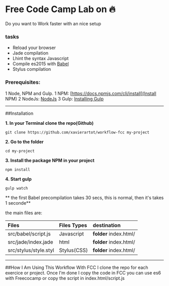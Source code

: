 # Free Code Camp Lab on 🔥
Do you want to Work faster with an nice setup

### tasks
- Reload your browser
- Jade compilation
- Lhint the syntax Javascript
- Compile es2015 with [Babel](https://babeljs.io/) 
- Stylus compilation

### Prerequisites:
1 Node, NPM and Gulp.
  1 NPM: [https://docs.npmjs.com/cli/install](Install NPM)
  2 NodeJs: [NodeJs](https://nodejs.org/en/download/)
  3 Gulp: [Installing Gulp](https://github.com/gulpjs/gulp/blob/master/docs/getting-started.md)

---

##Installation

**1. In your Terminal clone the repo(Github)**

`git clone https://github.com/xavierartot/workflow-fcc my-project`

**2. Go to the folder**

`cd my-project`

**3. Install the package NPM in your project**

`npm install`

**4. Start gulp**

`gulp watch`

** the first Babel precompilation takes 30 secs, this is normal, then it's takes 1 seconde**

the main files are:

| Files                  | Files Types                                | destination
| :--------------------- |:-------------------------------------------|:--------------------------|
| src/babel/script.js    | Javascript                                 | **folder** index.html/    |
| src/jade/index.jade    | html                                       | **folder** index.html/    |
| src/stylus/style.styl  | Stylus(CSS)                                | **folder** index.html/    |

---
##How I Am Using This Workflow With FCC
I clone the repo for each exercice or project.
Once I'm done I copy the code in FCC you can use es6 with Freecocamp or copy the script in index.html/script.js


